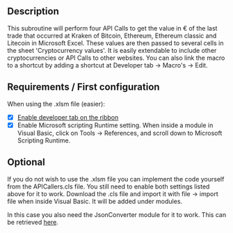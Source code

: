 ## Description
This subroutine will perform four API Calls to get the value in € of the last trade that occurred at Kraken of Bitcoin, Ethereum, Ethereum classic and Litecoin in Microsoft Excel. These values are then passed to several cells in the sheet 'Cryptocurrency values'. It is easily extendable to include other cryptocurrencies or API Calls to other websites. You can also link the macro to a shortcut by adding a shortcut at Developer tab -> Macro's -> Edit.

## Requirements / First configuration
When using the .xlsm file (easier):
- [x] [Enable developer tab on the ribbon](https://msdn.microsoft.com/nl-nl/library/bb608625.aspx)
- [x] Enable Microsoft scripting Runtime setting. When inside a module in Visual Basic, click on Tools -> References, and scroll down to Microsoft Scripting Runtime.

## Optional
If you do not wish to use the .xlsm file you can implement the code yourself from the APICallers.cls file. You still need to enable both settings listed above for it to work. Download the .cls file and import it with file -> import file when inside Visual Basic. It will be added under modules. 

In this case you also need the JsonConverter module for it to work. This can be retrieved [here](https://github.com/VBA-tools/VBA-JSON).



